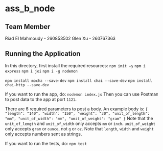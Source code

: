 # ass_b_node

## Team Member
Riad El Mahmoudy - 260853502
Glen Xu - 260767363

## Running the Application
In this directory, first install the required resources:
`npm init —y`
`npm i express`
`npm i joi`
`npm i -g nodemon`

`npm install mocha --save-dev`
`npm install chai --save-dev`
`npm install chai-http --save-dev`

If you want to run the app, do:
`nodemon index.js`
Then you can use Postman to post data to the app at port `1121`.

There are 6 required parameters to post a body. An example body is:
`{
    "length": "140",
    "width": "150",
    "weight": "30",
    "unit_of_length": "mm",
    "unit_of_width": "mm",
    "unit_of_weight": "gram"
}`
Note that the `unit_of_length` and `unit_of_width` only accepts `mm` or `inch`. `unit_of_weight` only accepts `gram` or `ounce`, not `g` or `oz`.
Note that `length`, `width` and `weight` only accepts numbers sent as strings.

If you want to run the tests, do:
`npm test`
